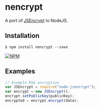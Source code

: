 # nencrypt
A port of [JSEncrypt](https://github.com/travist/jsencrypt) to NodeJS.

## Installation
    $ npm install nencrypt --save
    
[![NPM](https://nodei.co/npm/nencrypt.png?downloads=true&stars=true)](https://nodei.co/npm/nencrypt/)
    
## Examples
```js
// Example RSA encryption
var JSEncrypt = require("node-jsencrypt");
var encrypt = new JSEncrypt();
encrypt.setPublicKey(publicKey);
encrypted = encrypt.encrypt(data);
```